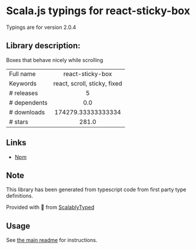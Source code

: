 
# Scala.js typings for react-sticky-box

Typings are for version 2.0.4

## Library description:
Boxes that behave nicely while scrolling

|                    |                 |
| ------------------ | :-------------: |
| Full name          | react-sticky-box |
| Keywords           | react, scroll, sticky, fixed |
| # releases         | 5 |
| # dependents       | 0.0 |
| # downloads        | 174279.33333333334 |
| # stars            | 281.0 |

## Links
- [Npm](https://www.npmjs.com/package/react-sticky-box)
    


## Note
This library has been generated from typescript code from first party type definitions.

Provided with :purple_heart: from [ScalablyTyped](https://github.com/oyvindberg/ScalablyTyped)

## Usage
See [the main readme](../../readme.md) for instructions.


